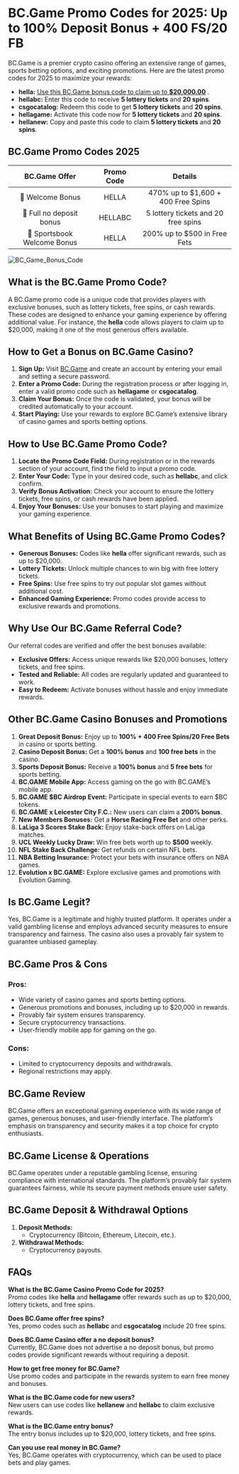 # BC.Game Promo Codes for 2025: Up to 100% Deposit Bonus + 400 FS/20 FB

BC.Game is a premier crypto casino offering an extensive range of games, sports betting options, and exciting promotions. Here are the latest promo codes for 2025 to maximize your rewards:

*   **hella:** [Use this BC.Game bonus code to claim up to **$20,000.00**](https://partnerbcgame.com/db6f7f763) .
*   **hellabc:** Enter this code to receive **5 lottery tickets** and **20 spins**.
*   **csgocatalog:** Redeem this code to get **5 lottery tickets** and **20 spins**.
*   **hellagame:** Activate this code now for **5 lottery tickets** and **20 spins**.
*   **hellanew:** Copy and paste this code to claim **5 lottery tickets** and **20 spins**.

## BC.Game Promo Codes 2025
| BC.Game Offer | Promo Code    | Details    |
| :---:   | :---: | :---: |
| 🎁 Welcome Bonus | HELLA   | 470% up to $1,600 + 400 Free Spins   |
| 💸 Full no deposit bonus | HELLABC   | 5 lottery tickets and 20 free spins   |
| 🤑 Sportsbook Welcome Bonus | HELLA   | 200% up to $500 in Free Fets   |

![BC_Game_Bonus_Code](https://github.com/user-attachments/assets/1d8e748e-ae91-4e15-a0be-0270e536e93c)

## What is the BC.Game Promo Code?

A BC.Game promo code is a unique code that provides players with exclusive bonuses, such as lottery tickets, free spins, or cash rewards. These codes are designed to enhance your gaming experience by offering additional value. For instance, the **hella** code allows players to claim up to $20,000, making it one of the most generous offers available.

## How to Get a Bonus on BC.Game Casino?

1.  **Sign Up:** Visit [BC.Game](https://partnerbcgame.com/db6f7f763) and create an account by entering your email and setting a secure password.
2.  **Enter a Promo Code:** During the registration process or after logging in, enter a valid promo code such as **hellagame** or **csgocatalog**.
3.  **Claim Your Bonus:** Once the code is validated, your bonus will be credited automatically to your account.
4.  **Start Playing:** Use your rewards to explore BC.Game’s extensive library of casino games and sports betting options.

## How to Use BC.Game Promo Code?

1.  **Locate the Promo Code Field:** During registration or in the rewards section of your account, find the field to input a promo code.
2.  **Enter Your Code:** Type in your desired code, such as **hellabc**, and click confirm.
3.  **Verify Bonus Activation:** Check your account to ensure the lottery tickets, free spins, or cash rewards have been applied.
4.  **Enjoy Your Bonuses:** Use your bonuses to start playing and maximize your gaming experience.

## What Benefits of Using BC.Game Promo Codes?

*   **Generous Bonuses:** Codes like **hella** offer significant rewards, such as up to $20,000.
*   **Lottery Tickets:** Unlock multiple chances to win big with free lottery tickets.
*   **Free Spins:** Use free spins to try out popular slot games without additional cost.
*   **Enhanced Gaming Experience:** Promo codes provide access to exclusive rewards and promotions.

## Why Use Our BC.Game Referral Code?

Our referral codes are verified and offer the best bonuses available:

*   **Exclusive Offers:** Access unique rewards like $20,000 bonuses, lottery tickets, and free spins.
*   **Tested and Reliable:** All codes are regularly updated and guaranteed to work.
*   **Easy to Redeem:** Activate bonuses without hassle and enjoy immediate rewards.

## Other BC.Game Casino Bonuses and Promotions

1.  **Great Deposit Bonus:** Enjoy up to **100% + 400 Free Spins/20 Free Bets** in casino or sports betting.
2.  **Casino Deposit Bonus:** Get a **100% bonus** and **100 free bets** in the casino.
3.  **Sports Deposit Bonus:** Receive a **100% bonus** and **5 free bets** for sports betting.
4.  **BC.GAME Mobile App:** Access gaming on the go with BC.GAME’s mobile app.
5.  **BC.GAME $BC Airdrop Event:** Participate in special events to earn $BC tokens.
6.  **BC.GAME x Leicester City F.C.:** New users can claim a **200% bonus**.
7.  **New Members Bonuses:** Get a **Horse Racing Free Bet** and other perks.
8.  **LaLiga 3 Scores Stake Back:** Enjoy stake-back offers on LaLiga matches.
9.  **UCL Weekly Lucky Draw:** Win free bets worth up to **$500** weekly.
10.  **NFL Stake Back Challenge:** Get refunds on certain NFL bets.
11.  **NBA Betting Insurance:** Protect your bets with insurance offers on NBA games.
12.  **Evolution x BC.GAME:** Explore exclusive games and promotions with Evolution Gaming.

## Is BC.Game Legit?

Yes, BC.Game is a legitimate and highly trusted platform. It operates under a valid gambling license and employs advanced security measures to ensure transparency and fairness. The casino also uses a provably fair system to guarantee unbiased gameplay.

## BC.Game Pros & Cons

### Pros:

*   Wide variety of casino games and sports betting options.
*   Generous promotions and bonuses, including up to $20,000 in rewards.
*   Provably fair system ensures transparency.
*   Secure cryptocurrency transactions.
*   User-friendly mobile app for gaming on the go.

### Cons:

*   Limited to cryptocurrency deposits and withdrawals.
*   Regional restrictions may apply.

## BC.Game Review

BC.Game offers an exceptional gaming experience with its wide range of games, generous bonuses, and user-friendly interface. The platform’s emphasis on transparency and security makes it a top choice for crypto enthusiasts.

## BC.Game License & Operations

BC.Game operates under a reputable gambling license, ensuring compliance with international standards. The platform’s provably fair system guarantees fairness, while its secure payment methods ensure user safety.

## BC.Game Deposit & Withdrawal Options

1.  **Deposit Methods:**
    *   Cryptocurrency (Bitcoin, Ethereum, Litecoin, etc.).
2.  **Withdrawal Methods:**
    *   Cryptocurrency payouts.

## FAQs

**What is the BC.Game Casino Promo Code for 2025?**  
Promo codes like **hella** and **hellagame** offer rewards such as up to $20,000, lottery tickets, and free spins.

**Does BC.Game offer free spins?**  
Yes, promo codes such as **hellabc** and **csgocatalog** include 20 free spins.

**Does BC.Game Casino offer a no deposit bonus?**  
Currently, BC.Game does not advertise a no deposit bonus, but promo codes provide significant rewards without requiring a deposit.

**How to get free money for BC.Game?**  
Use promo codes and participate in the rewards system to earn free money and bonuses.

**What is the BC.Game code for new users?**  
New users can use codes like **hellanew** and **hellabc** to claim exclusive rewards.

**What is the BC.Game entry bonus?**  
The entry bonus includes up to $20,000, lottery tickets, and free spins.

**Can you use real money in BC.Game?**  
Yes, BC.Game operates with cryptocurrency, which can be used to place bets and play games.
